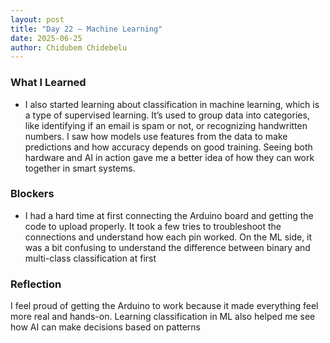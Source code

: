 ```yaml
---
layout: post
title: "Day 22 – Machine Learning"
date: 2025-06-25
author: Chidubem Chidebelu
---
```


### What I Learned
- I also started learning about classification in machine learning, which is a type of supervised learning. It’s used to group data into categories, like identifying if an email is spam or not, or recognizing handwritten numbers. I saw how models use features from the data to make predictions and how accuracy depends on good training. Seeing both hardware and AI in action gave me a better idea of how they can work together in smart systems.

### Blockers
- I had a hard time at first connecting the Arduino board and getting the code to upload properly. It took a few tries to troubleshoot the connections and understand how each pin worked. On the ML side, it was a bit confusing to understand the difference between binary and multi-class classification at first

### Reflection
I feel proud of getting the Arduino to work because it made everything feel more real and hands-on. Learning classification in ML also helped me see how AI can make decisions based on patterns
